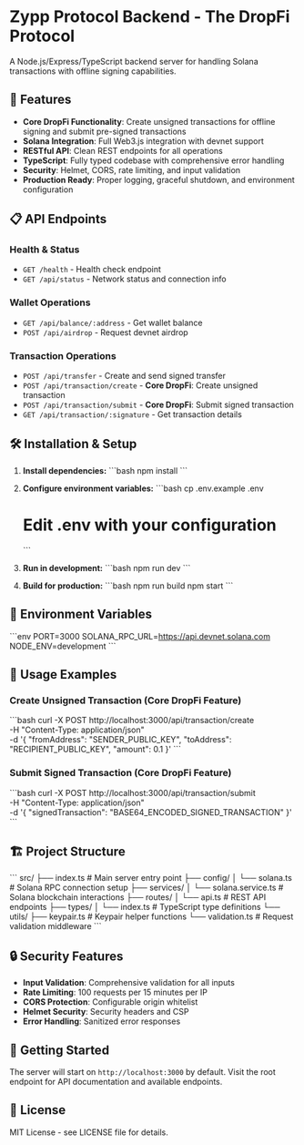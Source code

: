 # Zypp Protocol Backend - The DropFi Protocol

A Node.js/Express/TypeScript backend server for handling Solana transactions with offline signing capabilities.

## 🚀 Features

- **Core DropFi Functionality**: Create unsigned transactions for offline signing and submit pre-signed transactions
- **Solana Integration**: Full Web3.js integration with devnet support
- **RESTful API**: Clean REST endpoints for all operations
- **TypeScript**: Fully typed codebase with comprehensive error handling
- **Security**: Helmet, CORS, rate limiting, and input validation
- **Production Ready**: Proper logging, graceful shutdown, and environment configuration

## 📋 API Endpoints

### Health & Status
- `GET /health` - Health check endpoint
- `GET /api/status` - Network status and connection info

### Wallet Operations
- `GET /api/balance/:address` - Get wallet balance
- `POST /api/airdrop` - Request devnet airdrop

### Transaction Operations
- `POST /api/transfer` - Create and send signed transfer
- `POST /api/transaction/create` - **Core DropFi**: Create unsigned transaction
- `POST /api/transaction/submit` - **Core DropFi**: Submit signed transaction
- `GET /api/transaction/:signature` - Get transaction details

## 🛠 Installation & Setup

1. **Install dependencies:**
   \`\`\`bash
   npm install
   \`\`\`

2. **Configure environment variables:**
   \`\`\`bash
   cp .env.example .env
   # Edit .env with your configuration
   \`\`\`

3. **Run in development:**
   \`\`\`bash
   npm run dev
   \`\`\`

4. **Build for production:**
   \`\`\`bash
   npm run build
   npm start
   \`\`\`

## 🔧 Environment Variables

\`\`\`env
PORT=3000
SOLANA_RPC_URL=https://api.devnet.solana.com
NODE_ENV=development
\`\`\`

## 📖 Usage Examples

### Create Unsigned Transaction (Core DropFi Feature)
\`\`\`bash
curl -X POST http://localhost:3000/api/transaction/create \
  -H "Content-Type: application/json" \
  -d '{
    "fromAddress": "SENDER_PUBLIC_KEY",
    "toAddress": "RECIPIENT_PUBLIC_KEY", 
    "amount": 0.1
  }'
\`\`\`

### Submit Signed Transaction (Core DropFi Feature)
\`\`\`bash
curl -X POST http://localhost:3000/api/transaction/submit \
  -H "Content-Type: application/json" \
  -d '{
    "signedTransaction": "BASE64_ENCODED_SIGNED_TRANSACTION"
  }'
\`\`\`

## 🏗 Project Structure

\`\`\`
src/
├── index.ts              # Main server entry point
├── config/
│   └── solana.ts         # Solana RPC connection setup
├── services/
│   └── solana.service.ts # Solana blockchain interactions
├── routes/
│   └── api.ts            # REST API endpoints
├── types/
│   └── index.ts          # TypeScript type definitions
└── utils/
    ├── keypair.ts        # Keypair helper functions
    └── validation.ts     # Request validation middleware
\`\`\`

## 🔒 Security Features

- **Input Validation**: Comprehensive validation for all inputs
- **Rate Limiting**: 100 requests per 15 minutes per IP
- **CORS Protection**: Configurable origin whitelist
- **Helmet Security**: Security headers and CSP
- **Error Handling**: Sanitized error responses

## 🚦 Getting Started

The server will start on `http://localhost:3000` by default. Visit the root endpoint for API documentation and available endpoints.

## 📝 License

MIT License - see LICENSE file for details.
